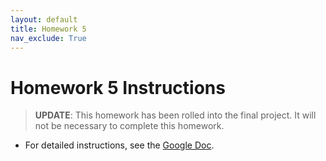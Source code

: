 ```yaml
---
layout: default
title: Homework 5
nav_exclude: True
---
```


# Homework 5 Instructions

> **UPDATE**: This homework has been rolled into the final project. It will not be necessary to complete this homework.
* For detailed instructions, see the [Google Doc](https://docs.google.com/document/d/1KTlvBi4rlMHGfkXBRV72Ml-MoKdALueaEoIPpmpsJIk/edit?usp=sharing).